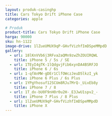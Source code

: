 ```yaml
---
layout: produk-casinghp
title: Cars Tokyo Drift iPhone Case
categories: apple

# Produk
product-title: Cars Tokyo Drift iPhone Case
harga: 90000
sku: hn-1122
image-drive: 1lZueUMUX9qP-GHvfVizhfImDSpeMMpdD
gallery:
  - url: 18lKnVVb6j3RFva2aQMn9zwZhZOUIRQWL
    title: iPhone 5 / 5s / SE
  - url: 1TEyI4gTK-1lQdgvjFib6xynDA4BSRFJO
    title: iPhone 6 / 6s
  - url: 1-qfAnMW-gDEr1ClfOWczJeuD5lkzI_yk
    title: iPhone 6 Plus / 6s Plus
  - url: 1YPgYhosuf12SCUm8RJu7MrQ-_UixEb8y
    title: iPhone 7 / 8
  - url: 1T_dx-bU0F9nH0r0u2H-_E3JwU1spv2_-
    title: iPhone 7 Plus / 8 Plus
  - url: 1lZueUMUX9qP-GHvfVizhfImDSpeMMpdD
    title: iPhone X
---
```


